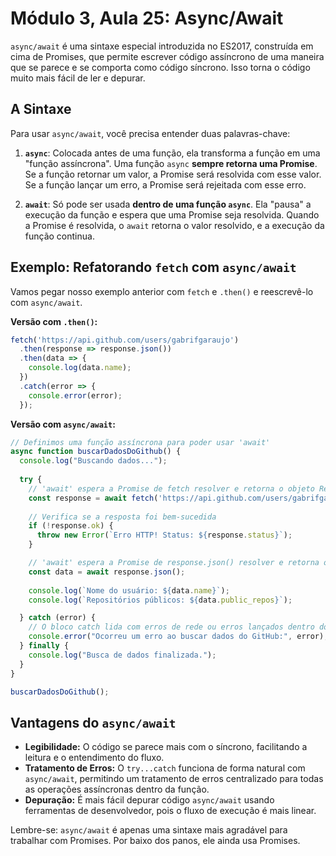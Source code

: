 # Módulo 3, Aula 25: Async/Await

`async/await` é uma sintaxe especial introduzida no ES2017, construída em cima de Promises, que permite escrever código assíncrono de uma maneira que se parece e se comporta como código síncrono. Isso torna o código muito mais fácil de ler e depurar.

## A Sintaxe

Para usar `async/await`, você precisa entender duas palavras-chave:

1.  **`async`**: Colocada antes de uma função, ela transforma a função em uma "função assíncrona". Uma função `async` **sempre retorna uma Promise**. Se a função retornar um valor, a Promise será resolvida com esse valor. Se a função lançar um erro, a Promise será rejeitada com esse erro.

2.  **`await`**: Só pode ser usada **dentro de uma função `async`**. Ela "pausa" a execução da função e espera que uma Promise seja resolvida. Quando a Promise é resolvida, o `await` retorna o valor resolvido, e a execução da função continua.

## Exemplo: Refatorando `fetch` com `async/await`

Vamos pegar nosso exemplo anterior com `fetch` e `.then()` e reescrevê-lo com `async/await`.

**Versão com `.then()`:**
```javascript
fetch('https://api.github.com/users/gabrifgaraujo')
  .then(response => response.json())
  .then(data => {
    console.log(data.name);
  })
  .catch(error => {
    console.error(error);
  });
```

**Versão com `async/await`:**
```javascript
// Definimos uma função assíncrona para poder usar 'await'
async function buscarDadosDoGithub() {
  console.log("Buscando dados...");
  
  try {
    // 'await' espera a Promise de fetch resolver e retorna o objeto Response
    const response = await fetch('https://api.github.com/users/gabrifgaraujo');
    
    // Verifica se a resposta foi bem-sucedida
    if (!response.ok) {
      throw new Error(`Erro HTTP! Status: ${response.status}`);
    }

    // 'await' espera a Promise de response.json() resolver e retorna os dados
    const data = await response.json();
    
    console.log(`Nome do usuário: ${data.name}`);
    console.log(`Repositórios públicos: ${data.public_repos}`);

  } catch (error) {
    // O bloco catch lida com erros de rede ou erros lançados dentro do try
    console.error("Ocorreu um erro ao buscar dados do GitHub:", error);
  } finally {
    console.log("Busca de dados finalizada.");
  }
}

buscarDadosDoGithub();
```

## Vantagens do `async/await`

*   **Legibilidade:** O código se parece mais com o síncrono, facilitando a leitura e o entendimento do fluxo.
*   **Tratamento de Erros:** O `try...catch` funciona de forma natural com `async/await`, permitindo um tratamento de erros centralizado para todas as operações assíncronas dentro da função.
*   **Depuração:** É mais fácil depurar código `async/await` usando ferramentas de desenvolvedor, pois o fluxo de execução é mais linear.

Lembre-se: `async/await` é apenas uma sintaxe mais agradável para trabalhar com Promises. Por baixo dos panos, ele ainda usa Promises.

